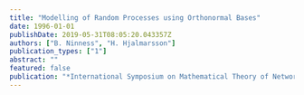 ```yaml
---
title: "Modelling of Random Processes using Orthonormal Bases"
date: 1996-01-01
publishDate: 2019-05-31T08:05:20.043357Z
authors: ["B. Ninness", "H. Hjalmarsson"]
publication_types: ["1"]
abstract: ""
featured: false
publication: "*International Symposium on Mathematical Theory of Networks and Systems*"
---
```


